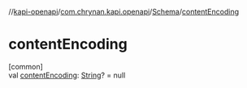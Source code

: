 //[kapi-openapi](../../../index.md)/[com.chrynan.kapi.openapi](../index.md)/[Schema](index.md)/[contentEncoding](content-encoding.md)

# contentEncoding

[common]\
val [contentEncoding](content-encoding.md): [String](https://kotlinlang.org/api/latest/jvm/stdlib/kotlin/-string/index.html)? = null
